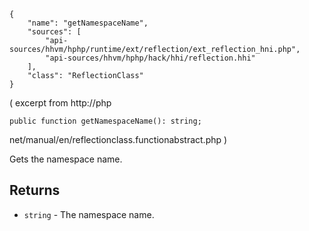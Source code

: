 ``` yamlmeta
{
    "name": "getNamespaceName",
    "sources": [
        "api-sources/hhvm/hphp/runtime/ext/reflection/ext_reflection_hni.php",
        "api-sources/hhvm/hphp/hack/hhi/reflection.hhi"
    ],
    "class": "ReflectionClass"
}
```




( excerpt from
http://php




``` Hack
public function getNamespaceName(): string;
```




net/manual/en/reflectionclass.functionabstract.php )




Gets the namespace name.




## Returns




+ ` string ` - The namespace name.
<!-- HHAPIDOC -->

